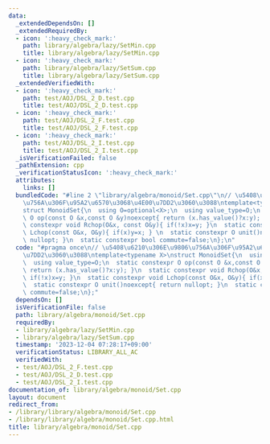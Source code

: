 ```yaml
---
data:
  _extendedDependsOn: []
  _extendedRequiredBy:
  - icon: ':heavy_check_mark:'
    path: library/algebra/lazy/SetMin.cpp
    title: library/algebra/lazy/SetMin.cpp
  - icon: ':heavy_check_mark:'
    path: library/algebra/lazy/SetSum.cpp
    title: library/algebra/lazy/SetSum.cpp
  _extendedVerifiedWith:
  - icon: ':heavy_check_mark:'
    path: test/AOJ/DSL_2_D.test.cpp
    title: test/AOJ/DSL_2_D.test.cpp
  - icon: ':heavy_check_mark:'
    path: test/AOJ/DSL_2_F.test.cpp
    title: test/AOJ/DSL_2_F.test.cpp
  - icon: ':heavy_check_mark:'
    path: test/AOJ/DSL_2_I.test.cpp
    title: test/AOJ/DSL_2_I.test.cpp
  _isVerificationFailed: false
  _pathExtension: cpp
  _verificationStatusIcon: ':heavy_check_mark:'
  attributes:
    links: []
  bundledCode: "#line 2 \"library/algebra/monoid/Set.cpp\"\n// \u5408\u6210\u306E\u9806\
    \u756A\u306F\u95A2\u6570\u3068\u4E00\u7DD2\u3060\u3088\ntemplate<typename X>\n\
    struct MonoidSet{\n  using O=optional<X>;\n  using value_type=O;\n  static constexpr\
    \ O op(const O &x,const O &y)noexcept{ return (x.has_value()?x:y); }\n  static\
    \ constexpr void Rchop(O&x, const O&y){ if(!x)x=y; }\n  static constexpr void\
    \ Lchop(const O&x, O&y){ if(x)y=x; } \n  static constexpr O unit()noexcept{ return\
    \ nullopt; }\n  static constexpr bool commute=false;\n};\n"
  code: "#pragma once\n// \u5408\u6210\u306E\u9806\u756A\u306F\u95A2\u6570\u3068\u4E00\
    \u7DD2\u3060\u3088\ntemplate<typename X>\nstruct MonoidSet{\n  using O=optional<X>;\n\
    \  using value_type=O;\n  static constexpr O op(const O &x,const O &y)noexcept{\
    \ return (x.has_value()?x:y); }\n  static constexpr void Rchop(O&x, const O&y){\
    \ if(!x)x=y; }\n  static constexpr void Lchop(const O&x, O&y){ if(x)y=x; } \n\
    \  static constexpr O unit()noexcept{ return nullopt; }\n  static constexpr bool\
    \ commute=false;\n};"
  dependsOn: []
  isVerificationFile: false
  path: library/algebra/monoid/Set.cpp
  requiredBy:
  - library/algebra/lazy/SetMin.cpp
  - library/algebra/lazy/SetSum.cpp
  timestamp: '2023-12-04 07:28:17+09:00'
  verificationStatus: LIBRARY_ALL_AC
  verifiedWith:
  - test/AOJ/DSL_2_F.test.cpp
  - test/AOJ/DSL_2_D.test.cpp
  - test/AOJ/DSL_2_I.test.cpp
documentation_of: library/algebra/monoid/Set.cpp
layout: document
redirect_from:
- /library/library/algebra/monoid/Set.cpp
- /library/library/algebra/monoid/Set.cpp.html
title: library/algebra/monoid/Set.cpp
---
```

